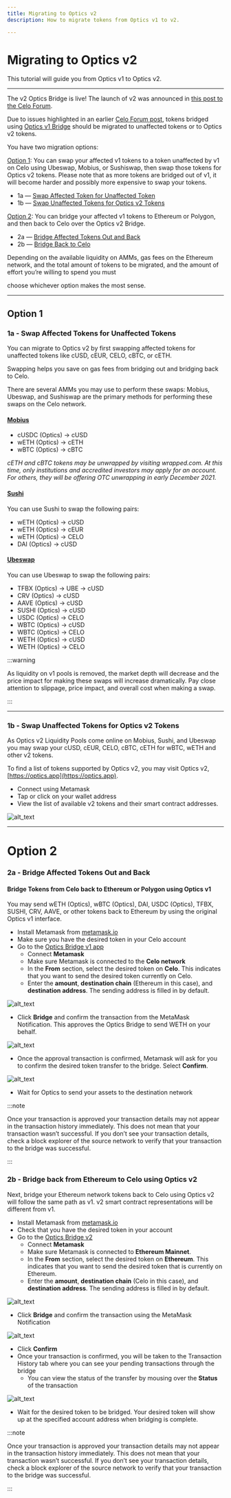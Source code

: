 ```yaml
---
title: Migrating to Optics v2
description: How to migrate tokens from Optics v1 to v2.

---
```


# Migrating to Optics v2

This tutorial will guide you from Optics v1 to Optics v2.


---

The v2 Optics Bridge is live! The launch of v2 was announced in [this post to the Celo Forum](https://forum.celo.org/t/optics-v2-is-live/2554).

Due to issues highlighted in an earlier [Celo Forum post](https://forum.celo.org/t/optics-recovery-mode/2452/34), tokens bridged using [Optics v1 Bridge](https://optics.app) should be migrated to unaffected tokens or to Optics v2 tokens.

You have two migration options:

[Option 1](#option-1): You can swap your affected v1 tokens to a token unaffected by v1 on Celo using Ubeswap, Mobius, or Sushiswap, then swap those tokens for Optics v2 tokens. Please note that as more tokens are bridged out of v1, it will become harder and possibly more expensive to swap your tokens.



* 1a &mdash; [Swap Affected Token for Unaffected Token](#1a---swap-affected-tokens-for-unaffected-tokens)
* 1b &mdash; [Swap Unaffected Tokens for Optics v2 Tokens](#1b---swap-unaffected-tokens-for-optics-v2-tokens)

[Option 2](#option-2): You can bridge your affected v1 tokens to Ethereum or Polygon, and then back to Celo over the Optics v2 Bridge.



* 2a &mdash; [Bridge Affected Tokens Out and Back](#2a---bridge-affected-tokens-out-and-back)
* 2b &mdash; [Bridge Back to Celo](#2b---bridge-back-from-ethereum-to-celo-using-optics-v2)

Depending on the available liquidity on AMMs, gas fees on the Ethereum network, and the total amount of tokens to be migrated, and the amount of effort you’re willing to spend you must 

choose whichever option makes the most sense.


---


## Option 1

### 1a - Swap Affected Tokens for Unaffected Tokens

You can migrate to Optics v2 by first swapping affected tokens for unaffected tokens like cUSD, cEUR, CELO, cBTC, or cETH.

Swapping helps you save on gas fees from bridging out and bridging back to Celo.

There are several AMMs you may use to perform these swaps: Mobius, Ubeswap, and Sushiswap are the primary methods for performing these swaps on the Celo network.


#### [Mobius](https://mobius.money) 



* cUSDC (Optics) → cUSD
* wETH (Optics) → cETH
* wBTC (Optics) → cBTC

_cETH and cBTC tokens may be unwrapped by visiting wrapped.com. At this time, only institutions and accredited investors may apply for an account. For others, they will be offering OTC unwrapping in early December 2021._


#### [Sushi](https://sushi.com) 

You can use Sushi to swap the following pairs:



* wETH (Optics) → cUSD
* wETH (Optics) → cEUR 
* wETH (Optics) → CELO
* DAI (Optics) → cUSD


#### [Ubeswap](https://ubeswap.org) 

You can use Ubeswap to swap the following pairs:



* TFBX (Optics) → UBE → cUSD
* CRV (Optics) → cUSD
* AAVE (Optics) → cUSD
* SUSHI (Optics) → cUSD
* USDC (Optics) → CELO
* WBTC (Optics) → cUSD
* WBTC (Optics) → CELO
* WETH (Optics) → cUSD
* WETH (Optics) → CELO

:::warning

As liquidity on v1 pools is removed, the market depth will decrease and the price impact for making these swaps will increase dramatically. Pay close attention to slippage, price impact, and overall cost when making a swap.

:::


---


### 1b - Swap Unaffected Tokens for Optics v2 Tokens

As Optics v2 Liquidity Pools come online on Mobius, Sushi, and Ubeswap you may swap your cUSD, cEUR, CELO, cBTC, cETH for wBTC, wETH and other v2 tokens.

To find a list of tokens supported by Optics v2, you may visit Optics v2, [https://optics.app](https://optics.app).



* Connect using Metamask
* Tap or click on your wallet address
* View the list of available v2 tokens and their smart contract addresses.



![alt_text](/img/doc-images/migrating-optics-v2/token-list.png "A list of tokens available on Optics v2 web UI")



---


# Option 2

### 2a - Bridge Affected Tokens Out and Back


#### Bridge Tokens from Celo back to Ethereum or Polygon using Optics v1

You may send wETH (Optics), wBTC (Optics), DAI, USDC  (Optics), TFBX, SUSHI, CRV, AAVE, or other tokens back to Ethereum by using the original Optics v1 interface.



* Install Metamask from [metamask.io](https://metamask.io/)
* Make sure you have the desired token in your Celo account
* Go to the [Optics Bridge v1 app](https://old.optics.app/)
    * Connect **Metamask**
    * Make sure Metamask is connected to the **Celo network**
    * In the **From** section, select the desired token on **Celo**. This indicates that you want to send the desired token currently on Celo.
    * Enter the **amount**, **destination chain** (Ethereum in this case), and **destination address**. The sending address is filled in by default.



![alt_text](/img/doc-images/migrating-optics-v2/weth-to-ethereum.png "An example, bridging WETH from Celo to Ethereum")




* Click **Bridge** and confirm the transaction from the MetaMask Notification. This approves the Optics Bridge to send WETH on your behalf.


![alt_text](/img/doc-images/migrating-optics-v2/connect-metamask.png "An example, connecting metamask")




* Once the approval transaction is confirmed, Metamask will ask for you to confirm the desired token transfer to the bridge. Select **Confirm**.



![alt_text](/img/doc-images/migrating-optics-v2/confirm-transaction.png "An example, confirming a bridging transaction")




* Wait for Optics to send your assets to the destination network

:::note

Once your transaction is approved your transaction details may not appear in the transaction history immediately. This does not mean that your transaction wasn’t successful. If you don’t see your transaction details, check a block explorer of the source network to verify that your transaction to the bridge was successful.

:::


### 2b - Bridge back from Ethereum to Celo using Optics v2

Next, bridge your Ethereum network tokens back to Celo using Optics v2 will follow the same path as v1. v2 smart contract representations will be different from v1.



* Install Metamask from [metamask.io](https://metamask.io/)
* Check that you have the desired token in your account
* Go to the [Optics Bridge v2](https://optics.app/)
    * Connect **Metamask**
    * Make sure Metamask is connected to **Ethereum Mainnet**.
    * In the **From** section, select the desired token on **Ethereum**. This indicates that you want to send the desired token that is currently on Ethereum.
    * Enter the **amount**, **destination chain** (Celo in this case), and **destination address**. The sending address is filled in by default.


![alt_text](/img/doc-images/migrating-optics-v2/ethereum-to-celo.png "An example, bridging Eth from Ethereum to Celo")


* Click **Bridge** and confirm the transaction using the MetaMask Notification


![alt_text](/img/doc-images/migrating-optics-v2/estimated-gas.png "An example, confirming transaction from Ethereum to Celo")




* Click **Confirm**
* Once your transaction is confirmed, you will be taken to the Transaction History tab where you can see your pending transactions through the bridge
    * You can view the status of the transfer by mousing over the **Status** of the transaction



![alt_text](/img/doc-images/migrating-optics-v2/transaction-history.png "An example, of Transaction history using Optics")




* Wait for the desired token to be bridged. Your desired token will show up at the specified account address when bridging is complete.

:::note

Once your transaction is approved your transaction details may not appear in the transaction history immediately. This does not mean that your transaction wasn’t successful. If you don’t see your transaction details, check a block explorer of the source network to verify that your transaction to the bridge was successful.

:::
